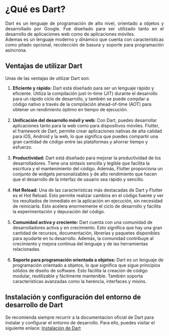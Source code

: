 # ¿Qué es Dart?

<div style="text-align: justify"> Dart es un lenguaje de programación de alto nivel, orientado a objetos y desarrollado por Google. Fue diseñado para ser utilizado tanto en el desarrollo de aplicaciones web como de aplicaciones móviles.</div>  

<div style="text-align: justify"> Ademas es un lenguaje moderno y dinámico que cuenta con características como pitado opcional, recolección de basura y soporte para programación asíncrona.</div>

## Ventajas de utilizar Dart

Unas de las ventajas de utilizar Dart son:

1.  **Eficiente y rápido:** Dart está diseñado para ser un lenguaje rápido y eficiente. Utiliza la compilación just-in-time (JIT) durante el desarrollo para un rápido ciclo de desarrollo, y también se puede compilar a código nativo a través de la compilación ahead-of-time (AOT) para obtener un rendimiento óptimo en tiempo de ejecución.
<br><br>
2.  **Unificación del desarrollo móvil y web:** Con Dart, puedes desarrollar aplicaciones tanto para la web como para dispositivos móviles. Flutter, el framework de Dart, permite crear aplicaciones nativas de alta calidad para iOS, Android y la web, lo que significa que puedes compartir una gran cantidad de código entre las plataformas y ahorrar tiempo y esfuerzo.
<br><br>
3. **Productividad:** Dart está diseñado para mejorar la productividad de los desarrolladores. Tiene una sintaxis sencilla y legible que facilita la escritura y el mantenimiento del código. Además, Flutter proporciona un conjunto de widgets personalizables y de alto rendimiento que hacen que el desarrollo de la interfaz de usuario sea rápido y sencillo.
<br><br>
4. **Hot Reload:** Una de las características más destacadas de Dart y Flutter es el Hot Reload. Esto permite realizar cambios en el código fuente y ver los resultados de inmediato en la aplicación en ejecución, sin necesidad de reiniciarla. Esto acelera enormemente el ciclo de desarrollo y facilita la experimentación y depuración del código.
<br><br>
5. **Comunidad activa y creciente:** Dart cuenta con una comunidad de desarrolladores activa y en crecimiento. Esto significa que hay una gran cantidad de recursos, documentación, librerías y paquetes disponibles para ayudarte en tu desarrollo. Además, la comunidad contribuye al crecimiento y mejora continua del lenguaje y de las herramientas relacionadas.
<br><br>
6. **Soporte para programación orientada a objetos:** Dart es un lenguaje de programación orientado a objetos, lo que significa que sigue principios sólidos de diseño de software. Esto facilita la creación de código modular, reutilizable y fácilmente mantenible. También soporta características avanzadas como la herencia, interfaces y mixins.

## Instalación y configuración del entorno de desarrollo de Dart

Se recomienda siempre recurrir a la documentacion oficial de Dart para instalar y configurar el entorno de desarrollo. Para ello, puedes visitar el siguiente enlace: [Instalación de Dart](https://dart.dev/get-dart#install)